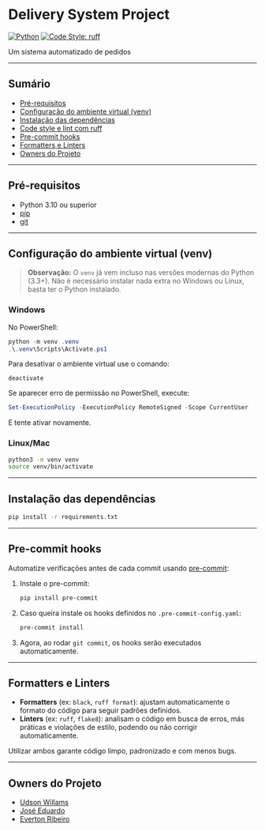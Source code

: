 # Delivery System Project

[![Python](https://img.shields.io/badge/python-3.10%2B-blue?logo=python)](https://www.python.org/)
[![Code Style: ruff](https://img.shields.io/badge/code%20style-ruff-blueviolet?logo=ruff)](https://docs.astral.sh/ruff/)

Um sistema automatizado de pedidos

---

## Sumário

- [Pré-requisitos](#pré-requisitos)
- [Configuração do ambiente virtual (venv)](#configuração-do-ambiente-virtual-venv)
- [Instalação das dependências](#instalação-das-dependências)
- [Code style e lint com ruff](#code-style-e-lint-com-ruff)
- [Pre-commit hooks](#pre-commit-hooks)
- [Formatters e Linters](#formatters-e-linters)
- [Owners do Projeto](#owners-do-projeto)

---

## Pré-requisitos

- Python 3.10 ou superior
- [pip](https://pip.pypa.io/en/stable/)
- [git](https://git-scm.com/)

---

## Configuração do ambiente virtual (venv)

> **Observação:** O `venv` já vem incluso nas versões modernas do Python (3.3+). Não é necessário instalar nada extra no Windows ou Linux, basta ter o Python instalado.

### Windows

No PowerShell:

```powershell
python -m venv .venv
.\.venv\Scripts\Activate.ps1
```

Para desativar o ambiente virtual use o comando:

```
deactivate
```

Se aparecer erro de permissão no PowerShell, execute:

```powershell
Set-ExecutionPolicy -ExecutionPolicy RemoteSigned -Scope CurrentUser
```

E tente ativar novamente.

### Linux/Mac

```bash
python3 -m venv venv
source venv/bin/activate
```

---

## Instalação das dependências

```bash
pip install -r requirements.txt
```

---

## Pre-commit hooks

Automatize verificações antes de cada commit usando [pre-commit](https://pre-commit.com/):

1. Instale o pre-commit:
   ```bash
   pip install pre-commit
   ```
2. Caso queira instale os hooks definidos no `.pre-commit-config.yaml`:
   ```bash
   pre-commit install
   ```
3. Agora, ao rodar `git commit`, os hooks serão executados automaticamente.

---

## Formatters e Linters

- **Formatters** (ex: `black`, `ruff format`): ajustam automaticamente o formato do código para seguir padrões definidos.
- **Linters** (ex: `ruff`, `flake8`): analisam o código em busca de erros, más práticas e violações de estilo, podendo ou não corrigir automaticamente.

Utilizar ambos garante código limpo, padronizado e com menos bugs.

---

## Owners do Projeto

- [Udson Willams](https://github.com/UdsonWillams/)
- [José Eduardo](https://github.com/Ferreira3)
- [Everton Ribeiro](https://github.com/EvertonDR)

